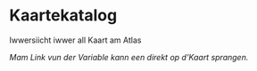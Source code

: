 # Kaartekatalog

Iwwersiicht iwwer all Kaart am Atlas
                                   
*Mam Link vun der Variable kann een direkt op d'Kaart sprangen.*